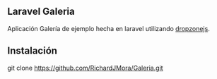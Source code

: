 

## Laravel Galeria

Aplicación Galería de ejemplo hecha en laravel utilizando [dropzonejs](https://www.dropzonejs.com/).


## Instalación

git clone https://github.com/RichardJMora/Galeria.git

